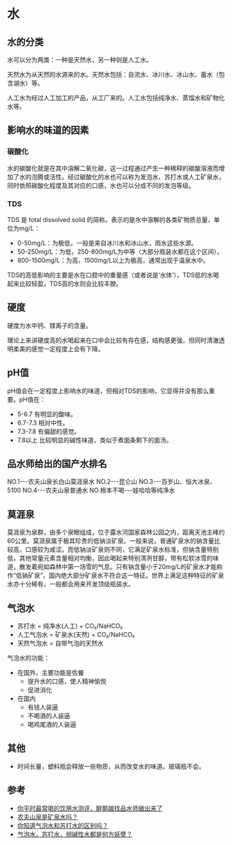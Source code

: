 # 水
## 水的分类
水可以分为两类：一种是天然水，另一种则是人工水。

天然水为从天然的水源来的水。天然水包括：自流水、冰川水、冰山水、蓄水（包含湖水）等。

人工水为经过人工加工的产品，从工厂来的。人工水包括纯净水、蒸馏水和矿物化水等。

## 影响水的味道的因素
### 碳酸化
水的碳酸化就是在其中溶解二氧化碳，这一过程通过产生一种稀释的碳酸溶液而增加了水的泡腾或活性。经过碳酸化的水也可以称为发泡水、苏打水或人工矿泉水，同时依照碳酸化程度及其对应的口感，水也可以分成不同的发泡等级。

### TDS
TDS 是 total dissolved solid 的简称。表示的是水中溶解的各类矿物质总量，单位为mg/L：
* 0-50mg/L：为极低，一般是来自冰川水和冰山水，雨水这些水源。
* 50-250mg/L：为低，250-800mg/L为中等（大部分瓶装水都在这个区间）。
* 800-1500mg/L：为高，1500mg/L以上为极高，通常出现于温泉水中。

TDS的高低影响的主要是水在口腔中的重量感（或者说是‘水体’），TDS低的水喝起来比较轻盈，TDS高的水则会比较丰腴。

## 硬度
硬度为水中钙、镁离子的含量。

理论上来讲硬度高的水喝起来在口中会比较有存在感，结构感更强，但同时清澈透明柔美的感觉一定程度上会有下降。

## pH值
pH值会在一定程度上影响水的味道，但相对TDS的影响，它显得并没有那么重要。pH值在：
* 5-6.7 有明显的酸味。
* 6.7-7.3 相对中性。
* 7.3-7.8 有偏甜的感觉。
* 7.8以上 比较明显的碱性味道，类似于煮面条剩下的面汤。

## 品水师给出的国产水排名
NO.1---农夫山泉长白山莫涯泉水
NO.2---昆仑山
NO.3---百岁山、恒大冰泉、5100
NO.4---农夫山泉普通水
NO.根本不喝---娃哈哈等纯净水

## 莫涯泉
莫涯泉为泉群，由多个泉眼组成，位于露水河国家森林公园之内，距离天池主峰约60公里。莫涯泉属于极其珍贵的低钠淡矿泉。一般来说，普通矿泉水的钠含量比较高，口感较为咸涩。而低钠淡矿泉则不同，它满足矿泉水标准，但钠含量特别低，其他常量元素含量相对均衡，因此喝起来特别清冽甘醇，带有松软冰雪的味道，散发着宛如森林中第一场雪的气息。只有钠含量小于20mg/L的矿泉水才能称作“低钠矿泉”，国内绝大部分矿泉水不符合这一特征。世界上满足这种特征的矿泉水亦十分稀有，一般都会用来开发顶级瓶装水。

## 气泡水
* 苏打水 = 纯净水(人工) + CO₂/NaHCO₃
* 人工气泡水 = 矿泉水(天然) + CO₂/NaHCO₃
* 天然气泡水 = 自带气泡的天然水

气泡水的功能：
* 在国外，主要功能是佐餐
  * 提升水的口感，使人精神愉悦
  * 促进消化
* 在国内
  * 有钱人装逼
  * 不喝酒的人装逼
  * 喝鸡尾酒的人装逼

## 其他
* 时间长量，塑料瓶会释放一些物质，从而改变水的味道。玻璃瓶不会。

## 参考
* [你平时最常喝的饮用水测评，醉鹅娘找品水师做出来了](https://zhuanlan.zhihu.com/p/22426201)
* [农夫山泉是矿泉水吗？](http://mp.weixin.qq.com/s?__biz=MzI2MjAyODYzNQ==&mid=2650592252&idx=1&sn=3dff0d2fcab948501313b18b3547897d&scene=21#wechat_redirect)
* [你知道气泡水和苏打水的区别吗？](http://mp.weixin.qq.com/s?__biz=MzI2MjAyODYzNQ==&mid=2650592395&idx=1&sn=f29a7b3406773b5e94c27cea66dd8976&scene=21#wechat_redirect)
* [气泡水，苏打水，弱碱性水都是何方妖孽？](https://zhuanlan.zhihu.com/p/22180384)
